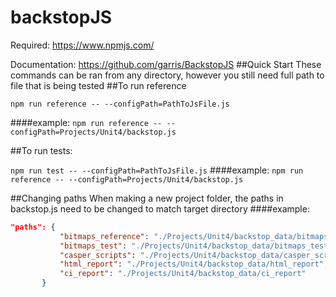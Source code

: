 # backstopJS
Required: https://www.npmjs.com/

Documentation: https://github.com/garris/BackstopJS
##Quick Start
These commands can be ran from any directory, however you still need full path to file that is being tested
##To run reference

```npm run reference -- --configPath=PathToJsFile.js```

####example:
```npm run reference -- --configPath=Projects/Unit4/backstop.js```

##To run tests:

```npm run test -- --configPath=PathToJsFile.js```
####example:
```npm run reference -- --configPath=Projects/Unit4/backstop.js```

##Changing paths
When making a new project folder, the paths in backstop.js need to be changed to match target directory
####example:
```json
"paths": {
           "bitmaps_reference": "./Projects/Unit4/backstop_data/bitmaps_reference",
           "bitmaps_test": "./Projects/Unit4/backstop_data/bitmaps_test",
           "casper_scripts": "./Projects/Unit4/backstop_data/casper_scripts",
           "html_report": "./Projects/Unit4/backstop_data/html_report",
           "ci_report": "./Projects/Unit4/backstop_data/ci_report"
       }
